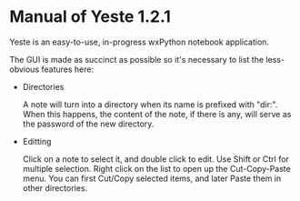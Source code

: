 Manual of Yeste 1.2.1
=====================

Yeste is an easy-to-use, in-progress wxPython notebook application.

The GUI is made as succinct as possible so it's necessary to list
the less-obvious features here:

- Directories

  A note will turn into a directory when its name is prefixed with "dir:".
  When this happens, the content of the note, if there is any, will serve
  as the password of the new directory.
  
- Editting

  Click on a note to select it, and double click to edit. Use Shift or
  Ctrl for multiple selection. Right click on the list to open up the
  Cut-Copy-Paste menu. You can first Cut/Copy selected items, and
  later Paste them in other directories.
